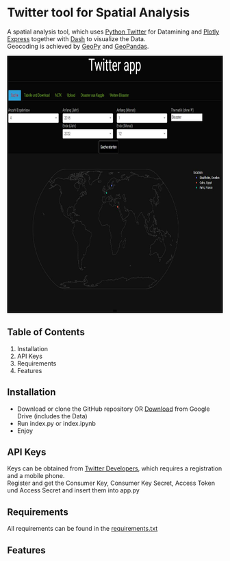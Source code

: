 # Twitter tool for Spatial Analysis

A spatial analysis tool, which uses  <a href="https://python-twitter.readthedocs.io/en/latest/">Python Twitter</a> for Datamining 
and <a href="https://plotly.com/python/plotly-express/">Plotly Express</a> 
together with  <a href="https://plotly.com/dash/">Dash</a> to visualize the Data. <br>
Geocoding is achieved by  <a href="https://geopy.readthedocs.io/en/stable//">GeoPy</a> and <a href="https://geopandas.org/en/stable/">GeoPandas</a>.

<img src="https://github.com/FjoGeo/Twitter_Spatial_Analytics/blob/main/images/1.jpg" width="800" height="600">

## Table of Contents

1. Installation
2. API Keys
3. Requirements
4. Features

## Installation

- Download or clone the GitHub repository OR <a href="https://drive.google.com/file/d/1fVeelG2sLKh6XJ5e7QDzPMg0PQPOHwfF/view?usp=sharing"> Download</a> from Google Drive (includes the Data)
- Run index.py or index.ipynb
- Enjoy

## API Keys

Keys can be obtained from <a href="https://developer.twitter.com/en">Twitter Developers</a>, which requires a registration and a mobile phone. <br>
Register and get the Consumer Key, Consumer Key Secret, Access Token und Access Secret and insert them into app.py

## Requirements
All requirements can be found in the  <a href="https://github.com/FjoGeo/Twitter_Spatial_Analytics/blob/main/requirements.txt">requirements.txt</a>

## Features



